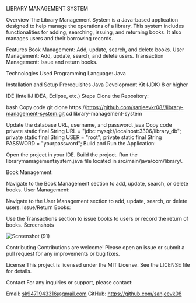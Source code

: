 LIBRARY MANAGEMENT SYSTEM



Overview
The Library Management System is a Java-based application designed to help manage the operations of a library. This system includes functionalities for adding, searching, issuing, and returning books. It also manages users and their borrowing records.


Features
Book Management: Add, update, search, and delete books.
User Management: Add, update, search, and delete users.
Transaction Management: Issue and return books.

Technologies Used
Programming Language: Java

Installation and Setup
Prerequisites
Java Development Kit (JDK) 8 or higher

IDE (IntelliJ IDEA, Eclipse, etc.)
Steps
Clone the Repository:

bash
Copy code
git clone https://https://github.com/sanjeevkr08//library-management-system.git
cd library-management-system


Update the database URL, username, and password.
java
Copy code
private static final String URL = "jdbc:mysql://localhost:3306/library_db";
private static final String USER = "root";
private static final String PASSWORD = "yourpassword";
Build and Run the Application:

Open the project in your IDE.
Build the project.
Run the librarymamagementsystem.java file located in src/main/java/com/library/.

Book Management:

Navigate to the Book Management section to add, update, search, or delete books.
User Management:

Navigate to the User Management section to add, update, search, or delete users.
Issue/Return Books:

Use the Transactions section to issue books to users or record the return of books.
Screenshots

![Screenshot (91)](https://github.com/user-attachments/assets/284b2a04-fba0-49b8-9d54-7418de93ed70)



Contributing
Contributions are welcome! Please open an issue or submit a pull request for any improvements or bug fixes.

License
This project is licensed under the MIT License. See the LICENSE file for details.

Contact
For any inquiries or support, please contact:

Email: sk9471943316@gmail.com
GitHub: https://github.com/sanjeevk08
